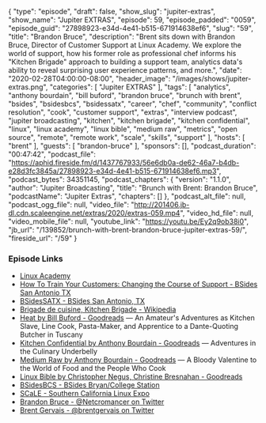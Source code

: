 {
  "type": "episode",
  "draft": false,
  "show_slug": "jupiter-extras",
  "show_name": "Jupiter EXTRAS",
  "episode": 59,
  "episode_padded": "0059",
  "episode_guid": "27898923-e34d-4e41-b515-671914638ef6",
  "slug": "59",
  "title": "Brandon Bruce",
  "description": "Brent sits down with Brandon Bruce, Director of Customer Support at Linux Academy. We explore the world of support, how his former role as professional chef informs his \"Kitchen Brigade\" approach to building a support team, analytics data's ability to reveal surprising user experience patterns, and more.",
  "date": "2020-02-28T04:00:00-08:00",
  "header_image": "/images/shows/jupiter-extras.png",
  "categories": [
    "Jupiter EXTRAS"
  ],
  "tags": [
    "analytics",
    "anthony bourdain",
    "bill buford",
    "brandon bruce",
    "brunch with brent",
    "bsides",
    "bsidesbcs",
    "bsidessatx",
    "career",
    "chef",
    "community",
    "conflict resolution",
    "cook",
    "customer support",
    "extras",
    "interview podcast",
    "jupiter broadcasting",
    "kitchen",
    "kitchen brigade",
    "kitchen confidential",
    "linux",
    "linux academy",
    "linux bible",
    "medium raw",
    "metrics",
    "open source",
    "remote",
    "remote work",
    "scale",
    "skills",
    "support"
  ],
  "hosts": [
    "brent"
  ],
  "guests": [
    "brandon-bruce"
  ],
  "sponsors": [],
  "podcast_duration": "00:47:42",
  "podcast_file": "https://aphid.fireside.fm/d/1437767933/56e6db0a-de62-46a7-b4db-e28d3fc3845a/27898923-e34d-4e41-b515-671914638ef6.mp3",
  "podcast_bytes": 34351145,
  "podcast_chapters": {
    "version": "1.1.0",
    "author": "Jupiter Broadcasting",
    "title": "Brunch with Brent: Brandon Bruce",
    "podcastName": "Jupiter Extras",
    "chapters": []
  },
  "podcast_alt_file": null,
  "podcast_ogg_file": null,
  "video_file": "http://201406.jb-dl.cdn.scaleengine.net/extras/2020/extras-059.mp4",
  "video_hd_file": null,
  "video_mobile_file": null,
  "youtube_link": "https://youtu.be/Ey2q9ob38i0",
  "jb_url": "/139852/brunch-with-brent-brandon-bruce-jupiter-extras-59/",
  "fireside_url": "/59"
}


### Episode Links

  * [Linux Academy](https://linuxacademy.com/ "Linux Academy")
  * [How To Train Your Customers: Changing the Course of Support - BSides San Antonio TX](https://www.youtube.com/watch?v=tL9LOZWWFBk "How To Train Your Customers: Changing the Course of Support - BSides San Antonio TX")
  * [BSidesSATX - BSides San Antonio, TX](https://www.bsidessatx.com/ "BSidesSATX - BSides San Antonio, TX")
  * [Brigade de cuisine, Kitchen Brigade - Wikipedia](https://en.wikipedia.org/wiki/Brigade_de_cuisine "Brigade de cuisine, Kitchen Brigade - Wikipedia")
  * [Heat by Bill Buford - Goodreads](https://www.goodreads.com/book/show/139220.Heat "Heat by Bill Buford - Goodreads") — An Amateur's Adventures as Kitchen Slave, Line Cook, Pasta-Maker, and Apprentice to a Dante-Quoting Butcher in Tuscany
  * [Kitchen Confidential by Anthony Bourdain - Goodreads](https://www.goodreads.com/book/show/33313.Kitchen_Confidential "Kitchen Confidential by Anthony Bourdain - Goodreads") — Adventures in the Culinary Underbelly
  * [Medium Raw by Anthony Bourdain - Goodreads](https://www.goodreads.com/book/show/40409969-medium-raw "Medium Raw by Anthony Bourdain - Goodreads") — A Bloody Valentine to the World of Food and the People Who Cook
  * [Linux Bible by Christopher Negus, Christine Bresnahan - Goodreads](https://www.goodreads.com/book/show/13838572-linux-bible "Linux Bible by Christopher Negus, Christine Bresnahan - Goodreads")
  * [BSidesBCS - BSides Bryan/College Station](https://www.bsidesbcs.com/ "BSidesBCS - BSides Bryan/College Station")
  * [SCaLE - Southern California Linux Expo](https://www.socallinuxexpo.org/ "SCaLE - Southern California Linux Expo")
  * [Brandon Bruce - @Netcromancer on Twitter](https://twitter.com/netcromancer "Brandon Bruce - @Netcromancer on Twitter")
  * [Brent Gervais - @brentgervais on Twitter](https://twitter.com/brentgervais "Brent Gervais - @brentgervais on Twitter")


